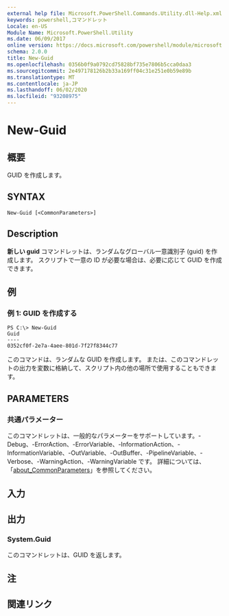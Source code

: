 ```yaml
---
external help file: Microsoft.PowerShell.Commands.Utility.dll-Help.xml
keywords: powershell,コマンドレット
Locale: en-US
Module Name: Microsoft.PowerShell.Utility
ms.date: 06/09/2017
online version: https://docs.microsoft.com/powershell/module/microsoft.powershell.utility/new-guid?view=powershell-7&WT.mc_id=ps-gethelp
schema: 2.0.0
title: New-Guid
ms.openlocfilehash: 0356b0f9a0792cd75828bf735e7806b5cca0daa3
ms.sourcegitcommit: 2e497178126b2b33a169ff04c31e251e0b59e89b
ms.translationtype: MT
ms.contentlocale: ja-JP
ms.lasthandoff: 06/02/2020
ms.locfileid: "93208975"
---
```

# New-Guid

## 概要
GUID を作成します。

## SYNTAX

```
New-Guid [<CommonParameters>]
```

## Description

**新しい guid** コマンドレットは、ランダムなグローバル一意識別子 (guid) を作成します。
スクリプトで一意の ID が必要な場合は、必要に応じて GUID を作成できます。

## 例

### 例 1: GUID を作成する

```
PS C:\> New-Guid
Guid
----
0352cf0f-2e7a-4aee-801d-7f27f8344c77
```

このコマンドは、ランダムな GUID を作成します。
または、このコマンドレットの出力を変数に格納して、スクリプト内の他の場所で使用することもできます。

## PARAMETERS

### 共通パラメーター

このコマンドレットは、一般的なパラメーターをサポートしています。-Debug、-ErrorAction、-ErrorVariable、-InformationAction、-InformationVariable、-OutVariable、-OutBuffer、-PipelineVariable、-Verbose、-WarningAction、-WarningVariable です。 詳細については、「[about_CommonParameters](https://go.microsoft.com/fwlink/?LinkID=113216)」を参照してください。

## 入力

## 出力

### System.Guid

このコマンドレットは、GUID を返します。

## 注

## 関連リンク
